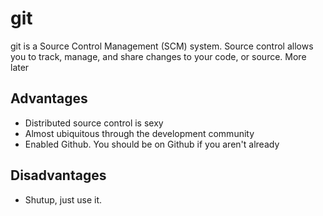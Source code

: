 # git
git is a Source Control Management (SCM) system. Source control allows you to track, manage, and share changes to your code, or source. More later

## Advantages
* Distributed source control is sexy
* Almost ubiquitous through the development community
* Enabled Github. You should be on Github if you aren't already

## Disadvantages
* Shutup, just use it.

